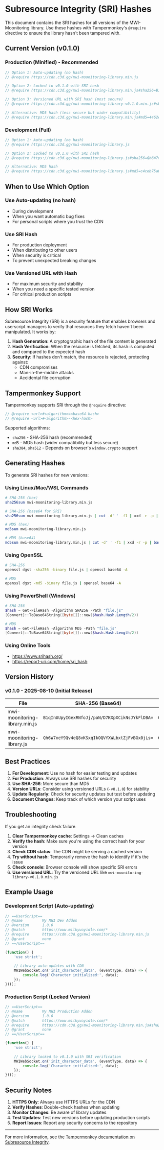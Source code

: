 # Subresource Integrity (SRI) Hashes

This document contains the SRI hashes for all versions of the MWI-Moonitoring library. Use these hashes with Tampermonkey's `@require` directive to ensure the library hasn't been tampered with.

## Current Version (v0.1.0)

### Production (Minified) - Recommended
```javascript
// Option 1: Auto-updating (no hash)
// @require https://cdn.c3d.gg/mwi-moonitoring-library.min.js

// Option 2: Locked to v0.1.0 with SRI hash
// @require https://cdn.c3d.gg/mwi-moonitoring-library.min.js#sha256=B1qInUUpyIGexRNfoJj/paN/D7KXpXCikNsJYkFlDBA=

// Option 3: Versioned URL with SRI hash (most secure)
// @require https://cdn.c3d.gg/mwi-moonitoring-library-v0.1.0.min.js#sha256=B1qInUUpyIGexRNfoJj/paN/D7KXpXCikNsJYkFlDBA=

// Alternative: MD5 hash (less secure but wider compatibility)
// @require https://cdn.c3d.gg/mwi-moonitoring-library.min.js#md5=4462cd2ba60ffcd6cd58ff19b7c5c815
```

### Development (Full)
```javascript
// Option 1: Auto-updating (no hash)
// @require https://cdn.c3d.gg/mwi-moonitoring-library.js

// Option 2: Locked to v0.1.0 with SRI hash
// @require https://cdn.c3d.gg/mwi-moonitoring-library.js#sha256=Qh6W7xeY9Qv4eQ8vKSxqIkOQVYXWLbxtZjFvBGx0jLs=

// Alternative: MD5 hash
// @require https://cdn.c3d.gg/mwi-moonitoring-library.js#md5=c4ceb75a0b6588a9e5230ea5a9a9e3c7
```

## When to Use Which Option

### Use Auto-updating (no hash)
- During development
- When you want automatic bug fixes
- For personal scripts where you trust the CDN

### Use SRI Hash
- For production deployment
- When distributing to other users
- When security is critical
- To prevent unexpected breaking changes

### Use Versioned URL with Hash
- For maximum security and stability
- When you need a specific tested version
- For critical production scripts

## How SRI Works

Subresource Integrity (SRI) is a security feature that enables browsers and userscript managers to verify that resources they fetch haven't been manipulated. It works by:

1. **Hash Generation**: A cryptographic hash of the file content is generated
2. **Hash Verification**: When the resource is fetched, its hash is computed and compared to the expected hash
3. **Security**: If hashes don't match, the resource is rejected, protecting against:
   - CDN compromises
   - Man-in-the-middle attacks
   - Accidental file corruption

## Tampermonkey Support

Tampermonkey supports SRI through the `@require` directive:

```javascript
// @require <url>#<algorithm>=<base64-hash>
// @require <url>#<algorithm>-<hex-hash>
```

Supported algorithms:
- `sha256` - SHA-256 hash (recommended)
- `md5` - MD5 hash (wider compatibility but less secure)
- `sha384`, `sha512` - Depends on browser's `window.crypto` support

## Generating Hashes

To generate SRI hashes for new versions:

### Using Linux/Mac/WSL Commands
```bash
# SHA-256 (hex)
sha256sum mwi-moonitoring-library.min.js

# SHA-256 (base64 for SRI)
sha256sum mwi-moonitoring-library.min.js | cut -d' ' -f1 | xxd -r -p | base64

# MD5 (hex)
md5sum mwi-moonitoring-library.min.js

# MD5 (base64)
md5sum mwi-moonitoring-library.min.js | cut -d' ' -f1 | xxd -r -p | base64
```

### Using OpenSSL
```bash
# SHA-256
openssl dgst -sha256 -binary file.js | openssl base64 -A

# MD5
openssl dgst -md5 -binary file.js | openssl base64 -A
```

### Using PowerShell (Windows)
```powershell
# SHA-256
$hash = Get-FileHash -Algorithm SHA256 -Path "file.js"
[Convert]::ToBase64String([byte[]]::new($hash.Hash.Length/2))

# MD5
$hash = Get-FileHash -Algorithm MD5 -Path "file.js"
[Convert]::ToBase64String([byte[]]::new($hash.Hash.Length/2))
```

### Using Online Tools
- https://www.srihash.org/
- https://report-uri.com/home/sri_hash

## Version History

### v0.1.0 - 2025-08-10 (Initial Release)
| File | SHA-256 (Base64) | SHA-256 (Hex) | MD5 (Hex) |
|------|------------------|---------------|-----------|
| mwi-moonitoring-library.min.js | `B1qInUUpyIGexRNfoJj/paN/D7KXpXCikNsJYkFlDBA=` | `075a889d4529c8819ec5135fa098ffa5a37f0fb297a570a290db096241650c10` | `4462cd2ba60ffcd6cd58ff19b7c5c815` |
| mwi-moonitoring-library.js | `Qh6W7xeY9Qv4eQ8vKSxqIkOQVYXWLbxtZjFvBGx0jLs=` | `646246fe23e67586fe05909d8b93dc222c29cdf94780b4ea0565b1326920ebf9` | `c4ceb75a0b6588a9e5230ea5a9a9e3c7` |

## Best Practices

1. **For Development**: Use no hash for easier testing and updates
2. **For Production**: Always use SRI hashes for security
3. **Use SHA-256**: More secure than MD5
4. **Version URLs**: Consider using versioned URLs (`-v0.1.0`) for stability
5. **Update Regularly**: Check for security updates but test before updating
6. **Document Changes**: Keep track of which version your script uses

## Troubleshooting

If you get an integrity check failure:

1. **Clear Tampermonkey cache**: Settings → Clean caches
2. **Verify the hash**: Make sure you're using the correct hash for your version
3. **Check CDN status**: The CDN might be serving a cached version
4. **Try without hash**: Temporarily remove the hash to identify if it's the issue
5. **Check console**: Browser console will show specific SRI errors
6. **Use versioned URL**: Try the versioned URL like `mwi-moonitoring-library-v0.1.0.min.js`

## Example Usage

### Development Script (Auto-updating)
```javascript
// ==UserScript==
// @name         My MWI Dev Addon
// @version      1.0.0
// @match        https://www.milkywayidle.com/*
// @require      https://cdn.c3d.gg/mwi-moonitoring-library.min.js
// @grant        none
// ==/UserScript==

(function() {
    'use strict';
    
    // Library auto-updates with CDN
    MWIWebSocket.on('init_character_data', (eventType, data) => {
        console.log('Character initialized:', data);
    });
})();
```

### Production Script (Locked Version)
```javascript
// ==UserScript==
// @name         My MWI Production Addon
// @version      1.0.0
// @match        https://www.milkywayidle.com/*
// @require      https://cdn.c3d.gg/mwi-moonitoring-library.min.js#sha256=B1qInUUpyIGexRNfoJj/paN/D7KXpXCikNsJYkFlDBA=
// @grant        none
// ==/UserScript==

(function() {
    'use strict';
    
    // Library locked to v0.1.0 with SRI verification
    MWIWebSocket.on('init_character_data', (eventType, data) => {
        console.log('Character initialized:', data);
    });
})();
```

## Security Notes

1. **HTTPS Only**: Always use HTTPS URLs for the CDN
2. **Verify Hashes**: Double-check hashes when updating
3. **Monitor Changes**: Be aware of library updates
4. **Test Updates**: Test new versions before updating production scripts
5. **Report Issues**: Report any security concerns to the repository

---

For more information, see the [Tampermonkey documentation on Subresource Integrity](https://www.tampermonkey.net/documentation.php#api:@resource).